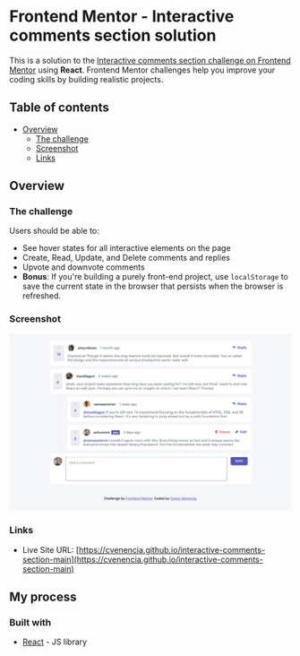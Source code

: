# Frontend Mentor - Interactive comments section solution

This is a solution to the [Interactive comments section challenge on Frontend Mentor](https://www.frontendmentor.io/challenges/interactive-comments-section-iG1RugEG9) using **React**. Frontend Mentor challenges help you improve your coding skills by building realistic projects.

## Table of contents

-   [Overview](#overview)
    -   [The challenge](#the-challenge)
    -   [Screenshot](#screenshot)
    -   [Links](#links)

## Overview

### The challenge

Users should be able to:

-   See hover states for all interactive elements on the page
-   Create, Read, Update, and Delete comments and replies
-   Upvote and downvote comments
-   **Bonus**: If you're building a purely front-end project, use `localStorage` to save the current state in the browser that persists when the browser is refreshed.

### Screenshot

![](./screenshot.png)

### Links

-   Live Site URL: [https://cvenencia.github.io/interactive-comments-section-main](https://cvenencia.github.io/interactive-comments-section-main)

## My process

### Built with

-   [React](https://reactjs.org/) - JS library

